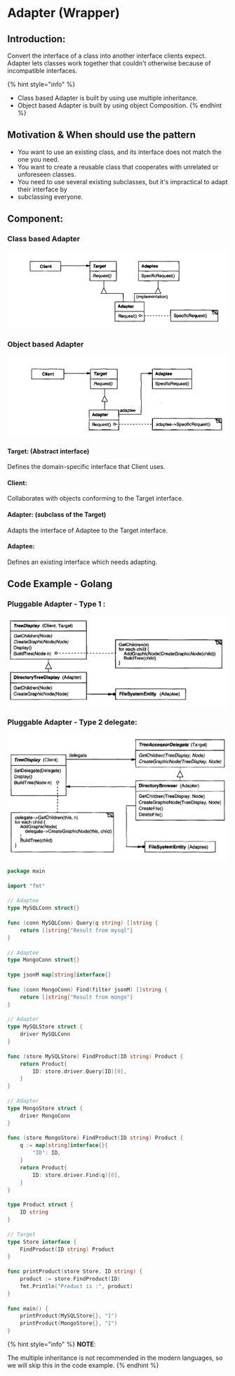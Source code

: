 # Adapter  \(Wrapper\)

## Introduction:

Convert the interface of a class into another interface clients expect.  Adapter lets classes work together that couldn't otherwise because of incompatible interfaces.

{% hint style="info" %}
* Class based Adapter is built by using use multiple inheritance.
* Object based Adapter is built by using object Composition.
{% endhint %}



## Motivation & When should use the pattern

* You want to use an existing class, and its interface does not match the one you need.
* You want to create a reusable class that cooperates with unrelated or unforeseen classes.
* You need to use several existing subclasses, but it's impractical to adapt their interface by 
* subclassing everyone.

## Component:

### Class based Adapter

![](../.gitbook/assets/ying-mu-kuai-zhao-20180506-xia-wu-12.10.12.png)



### Object based Adapter

![](../.gitbook/assets/ying-mu-kuai-zhao-20180506-xia-wu-12.11.25.png)

#### Target: \(Abstract interface\)

Defines the domain-specific interface that Client uses.

#### Client:

Collaborates with objects conforming to the Target interface.

#### Adapter: \(subclass of the Target\)

Adapts the interface of Adaptee to the Target interface.

#### Adaptee:

Defines an existing interface which needs adapting.



## Code Example - Golang

### Pluggable Adapter - Type 1 :

![](../.gitbook/assets/ying-mu-kuai-zhao-20180506-xia-wu-3.08.37.png)

### Pluggable Adapter - Type 2 delegate:

![](../.gitbook/assets/ying-mu-kuai-zhao-20180506-xia-wu-3.27.39.png)



```go
package main

import "fmt"

// Adaptee
type MySQLConn struct{}

func (conn MySQLConn) Query(q string) []string {
	return []string{"Result from mysql"}
}

// Adaptee
type MongoConn struct{}

type jsonM map[string]interface{}

func (conn MongoConn) Find(filter jsonM) []string {
	return []string{"Result from mongo"}
}

// Adapter
type MySQLStore struct {
	driver MySQLConn
}

func (store MySQLStore) FindProduct(ID string) Product {
	return Product{
		ID: store.driver.Query(ID)[0],
	}
}

// Adapter
type MongoStore struct {
	driver MongoConn
}

func (store MongoStore) FindProduct(ID string) Product {
	q := map[string]interface{}{
		"ID": ID,
	}
	return Product{
		ID: store.driver.Find(q)[0],
	}
}

type Product struct {
	ID string
}

// Target
type Store interface {
	FindProduct(ID string) Product
}

func printProduct(store Store, ID string) {
	product := store.FindProduct(ID)
	fmt.Println("Product is :", product)
}

func main() {
	printProduct(MySQLStore{}, "1")
	printProduct(MongoStore{}, "1")
}

```

{% hint style="info" %}
**NOTE**:

The multiple inheritance is not recommended in the modern languages, so we will skip this in the code example.
{% endhint %}





